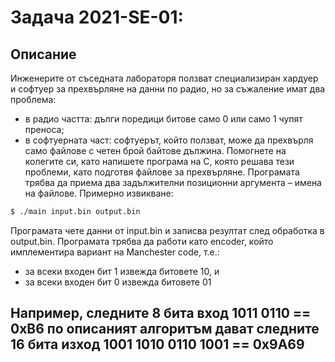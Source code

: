 # Задача 2021-SE-01: 

## Описание
Инженерите от съседната лабораторя ползват специализиран хардуер и софтуер за прехвърляне на данни по радио, но за съжаление имат два проблема:
- в радио частта: дълги поредици битове само 0 или само 1 чупят преноса;
- в софтуерната част: софтуерът, който ползват, може да прехвърля само файлове с четен брой
байтове дължина.
Помогнете на колегите си, като напишете програма на C, която решава тези проблеми, като подготвя
файлове за прехвърляне. Програмата трябва да приема два задължителни позиционни аргумента –
имена на файлове. Примерно извикване:

```bash
$ ./main input.bin output.bin
```
Програмата чете данни от input.bin и записва резултат след обработка в output.bin. Програмата
трябва да работи като encoder, който имплементира вариант на Manchester code, т.е.:
- за всеки входен бит 1 извежда битовете 10, и
- за всеки входен бит 0 извежда битовете 01

Например, следните 8 бита вход
1011 0110 == 0xB6
по описаният алгоритъм дават следните 16 бита изход
1001 1010 0110 1001 == 0x9A69
---
